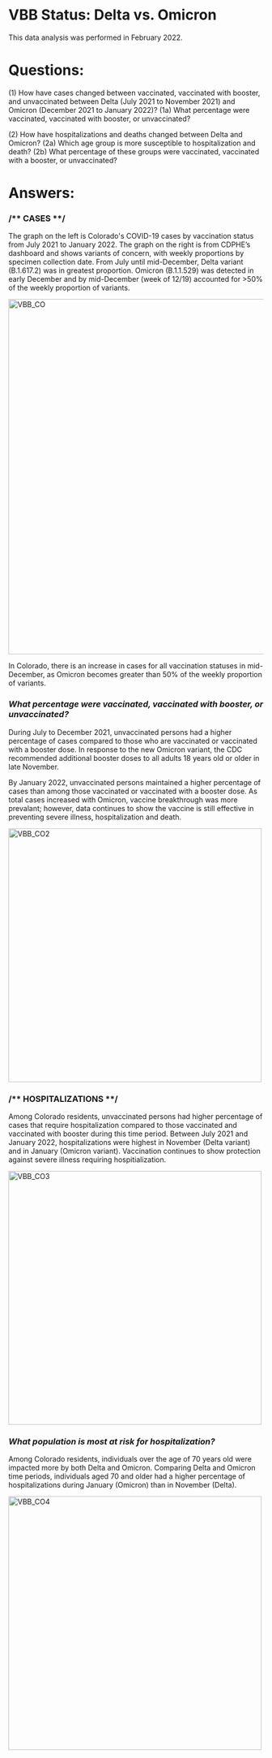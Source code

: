 # VBB Status: Delta vs. Omicron

This data analysis was performed in February 2022.

# Questions: 

(1) How have cases changed between vaccinated, vaccinated with booster, and unvaccinated between Delta (July 2021 to November 2021) and Omicron (December 2021 to January 2022)?
(1a) What percentage were vaccinated, vaccinated with booster, or unvaccinated?

(2) How have hospitalizations and deaths changed between Delta and Omicron? 
(2a) Which age group is more susceptible to hospitalization and death? 
(2b) What percentage of these groups were vaccinated, vaccinated with a booster, or unvaccinated? 

# Answers: 

### /** CASES **/

The graph on the left is Colorado's COVID-19 cases by vaccination status from July 2021 to January 2022. The graph on the right is from CDPHE’s dashboard and shows variants of concern, with weekly proportions by specimen collection date. From July until mid-December, Delta variant (B.1.617.2) was in greatest proportion. Omicron (B.1.1.529) was detected in early December and by mid-December (week of 12/19) accounted for >50% of the weekly proportion of variants. 

<img src="https://github.com/mapike907/Images/blob/main/VBB_Cases_CO.PNG" alt="VBB_CO" width="700"/>

In Colorado, there is an increase in cases for all vaccination statuses in mid-December, as Omicron becomes greater than 50% of the weekly proportion of variants.  

### _What percentage were vaccinated, vaccinated with booster, or unvaccinated?_

During July to December 2021, unvaccinated persons had a higher percentage of cases compared to those who are vaccinated or vaccinated with a booster dose. In response to the new Omicron variant, the CDC recommended additional booster doses to all adults 18 years old or older in late November. 

By January 2022, unvaccinated persons maintained a higher percentage of cases than among those vaccinated or vaccinated with a booster dose. As total cases increased with Omicron, vaccine breakthrough was more prevalant; however, data continues to show the vaccine is still effective in preventing severe illness, hospitalization and death.

<img src="https://github.com/mapike907/Images/blob/main/VBB_Cases_CO_2.PNG" alt="VBB_CO2" width="500"/>


### /** HOSPITALIZATIONS **/

Among Colorado residents, unvaccinated persons had higher percentage of cases that require hospitalization compared to those vaccinated and vaccinated with booster during this time period. Between July 2021 and January 2022, hospitalizations were highest in November (Delta variant) and in January (Omicron variant). Vaccination continues to show protection against severe illness requiring hospitialization.

<img src="https://github.com/mapike907/Images/blob/main/VBB_Cases_CO_3.png" alt="VBB_CO3" width="500"/>

### _What population is most at risk for hospitalization?_

Among Colorado residents, individuals over the age of 70 years old were impacted more by both Delta and Omicron. Comparing Delta and Omicron time periods, individuals aged 70 and older had a higher percentage of hospitalizations during January (Omicron) than in November (Delta). 

<img src="https://github.com/mapike907/Images/blob/main/VBB_Cases_CO_4.png" alt="VBB_CO4" width="500"/>
